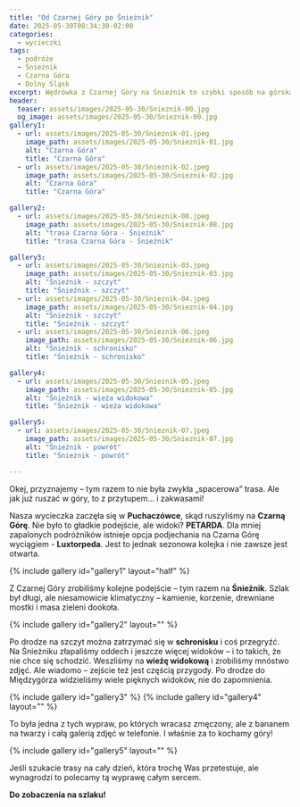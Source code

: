 ```yaml
---
title: "Od Czarnej Góry po Śnieżnik"
date: 2025-05-30T00:34:30-02:00
categories:
  - wycieczki
tags:
  - podróże
  - Śnieżnik
  - Czarna Góra
  - Dolny Śląsk
excerpt: Wędrówka z Czarnej Góry na Śnieżnik to szybki sposób na górską przygodę z pięknymi widokami, ciszą lasu i panoramą zapierającą dech w piersiach.
header:
  teaser: assets/images/2025-05-30/Snieznik-00.jpg
  og_image: assets/images/2025-05-30/Snieznik-00.jpg 
gallery1:
  - url: assets/images/2025-05-30/Snieznik-01.jpeg
    image_path: assets/images/2025-05-30/Snieznik-01.jpg
    alt: "Czarna Góra"
    title: "Czarna Góra"
  - url: assets/images/2025-05-30/Snieznik-02.jpeg
    image_path: assets/images/2025-05-30/Snieznik-02.jpg
    alt: "Czarna Góra"
    title: "Czarna Góra"

gallery2:
  - url: assets/images/2025-05-30/Snieznik-08.jpeg
    image_path: assets/images/2025-05-30/Snieznik-08.jpg
    alt: "trasa Czarna Góra - Śnieżnik"
    title: "trasa Czarna Góra - Śnieżnik"

gallery3:
  - url: assets/images/2025-05-30/Snieznik-03.jpeg
    image_path: assets/images/2025-05-30/Snieznik-03.jpg
    alt: "Śnieżnik - szczyt"
    title: "Śnieżnik - szczyt"
  - url: assets/images/2025-05-30/Snieznik-04.jpeg
    image_path: assets/images/2025-05-30/Snieznik-04.jpg
    alt: "Śnieżnik - szczyt"
    title: "Śnieżnik - szczyt"
  - url: assets/images/2025-05-30/Snieznik-06.jpeg
    image_path: assets/images/2025-05-30/Snieznik-06.jpg
    alt: "Śnieżnik - schronisko"
    title: "Śnieżnik - schronisko"

gallery4:    
  - url: assets/images/2025-05-30/Snieznik-05.jpeg
    image_path: assets/images/2025-05-30/Snieznik-05.jpg
    alt: "Śnieżnik - wieża widokowa"
    title: "Śnieżnik - wieża widokowa" 

gallery5:
  - url: assets/images/2025-05-30/Snieznik-07.jpeg
    image_path: assets/images/2025-05-30/Snieznik-07.jpg
    alt: "Śnieżnik - powrót"
    title: "Śnieżnik - powrót"

---
```


Okej, przyznajemy – tym razem to nie była zwykła „spacerowa” trasa. Ale jak już ruszać w góry, to z przytupem… i zakwasami! 

Nasza wycieczka zaczęła się w **Puchaczówce**, skąd ruszyliśmy na **Czarną Górę**. Nie było to gładkie podejście, ale widoki? **PETARDA**. Dla mniej zapalonych podróżników istnieje opcja podjechania na Czarna Górę wyciągiem - **Luxtorpeda**. Jest to jednak sezonowa kolejka i nie zawsze jest otwarta. 

{% include gallery id="gallery1" layout="half" %}

Z Czarnej Góry zrobiliśmy kolejne podejście – tym razem na **Śnieżnik**. Szlak był długi, ale niesamowicie klimatyczny – kamienie, korzenie, drewniane mostki i masa zieleni dookoła. 

{% include gallery id="gallery2" layout="" %}

Po drodze na szczyt można zatrzymać się w **schronisku** i coś przegryźć. Na Śnieżniku złapaliśmy oddech i jeszcze więcej widoków – i to takich, że nie chce się schodzić. Weszliśmy na **wieżę widokową** i zrobiliśmy mnóstwo zdjęć. Ale wiadomo – zejście też jest częścią przygody. Po drodze do Międzygórza widzieliśmy wiele pięknych widoków, nie do zapomnienia.

{% include gallery id="gallery3" %}
{% include gallery id="gallery4" layout="" %}

To była jedna z tych wypraw, po których wracasz zmęczony, ale z bananem na twarzy i całą galerią zdjęć w telefonie. I właśnie za to kochamy góry!

{% include gallery id="gallery5" layout="" %}

Jeśli szukacie trasy na cały dzień, która trochę Was przetestuje, ale wynagrodzi to polecamy tą wyprawę całym sercem.

**Do zobaczenia na szlaku!**